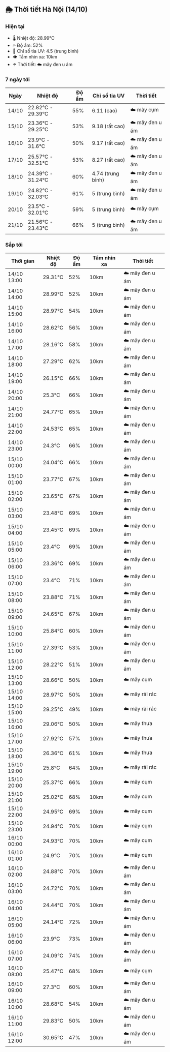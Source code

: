 ## 🌦️ Thời tiết Hà Nội (14/10)

### Hiện tại

- 🌡️ Nhiệt độ: 28.99℃
- 💦 Độ ẩm: 52%
- 🌟 Chỉ số tia UV: 4.5 (trung bình)
- 👁️ Tầm nhìn xa: 10km
- ☂️ Thời tiết: ☁️ mây đen u ám

### 7 ngày tới

| Ngày | Nhiệt độ | Độ ẩm | Chỉ số tia UV | Thời tiết |
| --- | --- | --- | --- | --- |
| 14/10 | 22.82℃ - 29.39℃ | 55% | 6.11 (cao) | ☁️ mây cụm |
| 15/10 | 23.36℃ - 29.25℃ | 53% | 9.18 (rất cao) | ☁️ mây đen u ám |
| 16/10 | 23.9℃ - 31.6℃ | 50% | 9.17 (rất cao) | ☁️ mây đen u ám |
| 17/10 | 25.57℃ - 32.51℃ | 53% | 8.27 (rất cao) | ☁️ mây đen u ám |
| 18/10 | 24.39℃ - 31.24℃ | 60% | 4.74 (trung bình) | ☁️ mây đen u ám |
| 19/10 | 24.82℃ - 32.03℃ | 61% | 5 (trung bình) | ☁️ mây đen u ám |
| 20/10 | 23.5℃ - 32.01℃ | 59% | 5 (trung bình) | ☁️ mây cụm |
| 21/10 | 21.56℃ - 23.43℃ | 66% | 5 (trung bình) | ☁️ mây đen u ám |

### Sắp tới

| Thời gian | Nhiệt độ | Độ ẩm | Tầm nhìn xa | Thời tiết |
| --- | --- | --- | --- | --- |
| 14/10 13:00 | 29.31℃ | 52% | 10km | ☁️ mây đen u ám |
| 14/10 14:00 | 28.99℃ | 52% | 10km | ☁️ mây đen u ám |
| 14/10 15:00 | 28.97℃ | 54% | 10km | ☁️ mây đen u ám |
| 14/10 16:00 | 28.62℃ | 56% | 10km | ☁️ mây đen u ám |
| 14/10 17:00 | 28.16℃ | 58% | 10km | ☁️ mây đen u ám |
| 14/10 18:00 | 27.29℃ | 62% | 10km | ☁️ mây đen u ám |
| 14/10 19:00 | 26.15℃ | 66% | 10km | ☁️ mây đen u ám |
| 14/10 20:00 | 25.3℃ | 66% | 10km | ☁️ mây đen u ám |
| 14/10 21:00 | 24.77℃ | 65% | 10km | ☁️ mây đen u ám |
| 14/10 22:00 | 24.53℃ | 65% | 10km | ☁️ mây đen u ám |
| 14/10 23:00 | 24.3℃ | 66% | 10km | ☁️ mây đen u ám |
| 15/10 00:00 | 24.04℃ | 66% | 10km | ☁️ mây đen u ám |
| 15/10 01:00 | 23.77℃ | 67% | 10km | ☁️ mây đen u ám |
| 15/10 02:00 | 23.65℃ | 67% | 10km | ☁️ mây đen u ám |
| 15/10 03:00 | 23.48℃ | 69% | 10km | ☁️ mây đen u ám |
| 15/10 04:00 | 23.45℃ | 69% | 10km | ☁️ mây đen u ám |
| 15/10 05:00 | 23.4℃ | 69% | 10km | ☁️ mây đen u ám |
| 15/10 06:00 | 23.36℃ | 69% | 10km | ☁️ mây đen u ám |
| 15/10 07:00 | 23.4℃ | 71% | 10km | ☁️ mây đen u ám |
| 15/10 08:00 | 23.88℃ | 71% | 10km | ☁️ mây đen u ám |
| 15/10 09:00 | 24.65℃ | 67% | 10km | ☁️ mây đen u ám |
| 15/10 10:00 | 25.84℃ | 60% | 10km | ☁️ mây đen u ám |
| 15/10 11:00 | 27.39℃ | 53% | 10km | ☁️ mây đen u ám |
| 15/10 12:00 | 28.22℃ | 51% | 10km | ☁️ mây đen u ám |
| 15/10 13:00 | 28.66℃ | 50% | 10km | ☁️ mây cụm |
| 15/10 14:00 | 28.97℃ | 50% | 10km | ☁️ mây rải rác |
| 15/10 15:00 | 29.25℃ | 49% | 10km | ☁️ mây rải rác |
| 15/10 16:00 | 29.06℃ | 50% | 10km | ☁️ mây thưa |
| 15/10 17:00 | 27.92℃ | 57% | 10km | ☁️ mây thưa |
| 15/10 18:00 | 26.36℃ | 61% | 10km | ☁️ mây thưa |
| 15/10 19:00 | 25.8℃ | 64% | 10km | ☁️ mây rải rác |
| 15/10 20:00 | 25.37℃ | 66% | 10km | ☁️ mây cụm |
| 15/10 21:00 | 25.02℃ | 68% | 10km | ☁️ mây cụm |
| 15/10 22:00 | 24.95℃ | 69% | 10km | ☁️ mây cụm |
| 15/10 23:00 | 24.94℃ | 70% | 10km | ☁️ mây cụm |
| 16/10 00:00 | 24.93℃ | 70% | 10km | ☁️ mây cụm |
| 16/10 01:00 | 24.9℃ | 70% | 10km | ☁️ mây cụm |
| 16/10 02:00 | 24.88℃ | 70% | 10km | ☁️ mây đen u ám |
| 16/10 03:00 | 24.72℃ | 70% | 10km | ☁️ mây đen u ám |
| 16/10 04:00 | 24.44℃ | 70% | 10km | ☁️ mây đen u ám |
| 16/10 05:00 | 24.14℃ | 72% | 10km | ☁️ mây đen u ám |
| 16/10 06:00 | 23.9℃ | 73% | 10km | ☁️ mây đen u ám |
| 16/10 07:00 | 24.09℃ | 74% | 10km | ☁️ mây đen u ám |
| 16/10 08:00 | 25.47℃ | 68% | 10km | ☁️ mây cụm |
| 16/10 09:00 | 27.3℃ | 60% | 10km | ☁️ mây đen u ám |
| 16/10 10:00 | 28.68℃ | 54% | 10km | ☁️ mây đen u ám |
| 16/10 11:00 | 29.83℃ | 50% | 10km | ☁️ mây đen u ám |
| 16/10 12:00 | 30.65℃ | 47% | 10km | ☁️ mây đen u ám |
